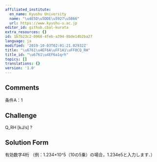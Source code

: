 ```yaml
---
affiliated_institute:
  en_name: Kyushu University
  name: "\u4E5D\u5DDE\u5927\u5B66"
  url: https://www.kyushu-u.ac.jp
editor_id: github.cbal-kurata
extra_resources: {}
id: 1b7b23c2-0968-4feb-a394-8bde14b2ba27
language: ja
modified: '2019-10-03T02:01:21.02932Z'
title: "\u6761\u4EF6A\uFF1A1\uFF0CQ_RH"
title_id: "\u6761\u4EF6a1qrh"
topics: []
translations: {}
version: '1.0'
---
```


## Comments
条件A：1

## Challenge
Q_RH [kJ/s] ?

## Solution Form
有効数字4桁
（例：1.234×10^5（10の5乗）の場合，1.234e5と入力します．）




